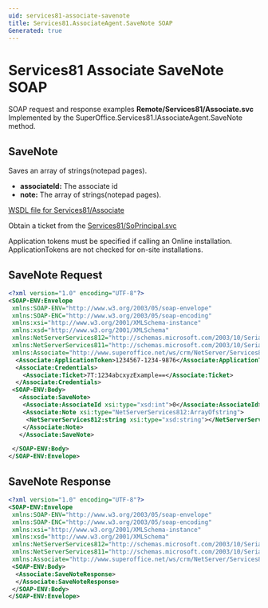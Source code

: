 ```yaml
---
uid: services81-associate-savenote
title: Services81.AssociateAgent.SaveNote SOAP
Generated: true
---
```


# Services81 Associate SaveNote SOAP

SOAP request and response examples **Remote/Services81/Associate.svc**
Implemented by the <see cref="M:SuperOffice.Services81.IAssociateAgent.SaveNote">SuperOffice.Services81.IAssociateAgent.SaveNote</see> method.

## SaveNote

Saves an array of strings(notepad pages).

* **associateId:** The associate id
* **note:** The array of strings(notepad pages).



[WSDL file for Services81/Associate](../Services81-Associate.md)

Obtain a ticket from the [Services81/SoPrincipal.svc](../SoPrincipal/SoPrincipal.md)

Application tokens must be specified if calling an Online installation. ApplicationTokens are not checked for on-site installations.

## SaveNote Request

```xml
<?xml version="1.0" encoding="UTF-8"?>
<SOAP-ENV:Envelope
 xmlns:SOAP-ENV="http://www.w3.org/2003/05/soap-envelope"
 xmlns:SOAP-ENC="http://www.w3.org/2003/05/soap-encoding"
 xmlns:xsi="http://www.w3.org/2001/XMLSchema-instance"
 xmlns:xsd="http://www.w3.org/2001/XMLSchema"
 xmlns:NetServerServices812="http://schemas.microsoft.com/2003/10/Serialization/Arrays"
 xmlns:NetServerServices811="http://schemas.microsoft.com/2003/10/Serialization/"
 xmlns:Associate="http://www.superoffice.net/ws/crm/NetServer/Services81">
  <Associate:ApplicationToken>1234567-1234-9876</Associate:ApplicationToken>
  <Associate:Credentials>
    <Associate:Ticket>7T:1234abcxyzExample==</Associate:Ticket>
  </Associate:Credentials>
 <SOAP-ENV:Body>
   <Associate:SaveNote>
    <Associate:AssociateId xsi:type="xsd:int">0</Associate:AssociateId>
    <Associate:Note xsi:type="NetServerServices812:ArrayOfstring">
     <NetServerServices812:string xsi:type="xsd:string"></NetServerServices812:string>
    </Associate:Note>
   </Associate:SaveNote>

 </SOAP-ENV:Body>
</SOAP-ENV:Envelope>

```


## SaveNote Response

```xml
<?xml version="1.0" encoding="UTF-8"?>
<SOAP-ENV:Envelope
 xmlns:SOAP-ENV="http://www.w3.org/2003/05/soap-envelope"
 xmlns:SOAP-ENC="http://www.w3.org/2003/05/soap-encoding"
 xmlns:xsi="http://www.w3.org/2001/XMLSchema-instance"
 xmlns:xsd="http://www.w3.org/2001/XMLSchema"
 xmlns:NetServerServices812="http://schemas.microsoft.com/2003/10/Serialization/Arrays"
 xmlns:NetServerServices811="http://schemas.microsoft.com/2003/10/Serialization/"
 xmlns:Associate="http://www.superoffice.net/ws/crm/NetServer/Services81">
 <SOAP-ENV:Body>
  <Associate:SaveNoteResponse>
  </Associate:SaveNoteResponse>
 </SOAP-ENV:Body>
</SOAP-ENV:Envelope>

```

